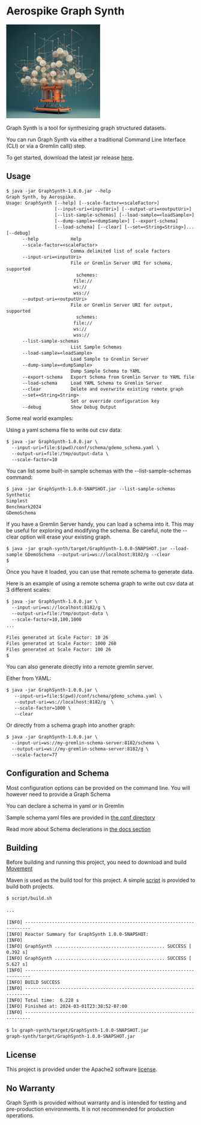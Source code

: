 # Aerospike Graph Synth
![Graph Synthesizer Logo](docs/img/logo-small.jpg)

Graph Synth is a tool for synthesizing graph structured datasets. 

You can run Graph Synth via either a traditional Command Line Interface (CLI) or via a Gremlin call() step. 

To get started, download the latest jar release  [here](https://github.com/aerospike/graph-synth/releases "Graph Synth releases").


## Usage
```shell
$ java -jar GraphSynth-1.0.0.jar --help
Graph Synth, by Aerospike.
Usage: GraphSynth [--help] [--scale-factor=<scaleFactor>]
                  [--input-uri=<inputUri>] [--output-uri=<outputUri>]
                  [--list-sample-schemas] [--load-sample=<loadSample>]
                  [--dump-sample=<dumpSample>] [--export-schema]
                  [--load-schema] [--clear] [--set=<String=String>]... [--debug]
      --help            Help
      --scale-factor=<scaleFactor>
                        Comma delimited list of scale factors
      --input-uri=<inputUri>
                        File or Gremlin Server URI for schema, supported
                          schemes:
                         file://
                         ws://
                         wss://
      --output-uri=<outputUri>
                        File or Gremlin Server URI for output, supported
                          schemes:
                         file://
                         ws://
                         wss://
      --list-sample-schemas
                        List Sample Schemas
      --load-sample=<loadSample>
                        Load Sample to Gremlin Server
      --dump-sample=<dumpSample>
                        Dump Sample Schema to YAML
      --export-schema   Export Schema from Gremlin Server to YAML file
      --load-schema     Load YAML Schema to Gremlin Server
      --clear           Delete and overwrite existing remote graph
      --set=<String=String>
                        Set or override configuration key
      --debug           Show Debug Output

```

Some real world examples:

Using a yaml schema file to write out csv data:
```shell
$ java -jar GraphSynth-1.0.0.jar \
  --input-uri=file:$(pwd)/conf/schema/gdemo_schema.yaml \
  --output-uri=file:/tmp/output-data \
  --scale-factor=10
```

You can list some built-in sample schemas with the --list-sample-schemas command:
```shell
$ java -jar GraphSynth-1.0.0-SNAPSHOT.jar --list-sample-schemas
Synthetic
Simplest
Benchmark2024
GDemoSchema
```

If you have a Gremlin Server handy, you can load a schema into it. This may be useful for exploring and modifying the schema.
Be careful, note the --clear option will erase your existing graph. 

```shell
$ java -jar graph-synth/target/GraphSynth-1.0.0-SNAPSHOT.jar --load-sample GDemoSchema --output-uri=ws://localhost:8182/g --clear
$ 
```
Once you have it loaded, you can use that remote schema to generate data. 

Here is an example of using a remote schema graph to write out csv data at 3 different scales:
```shell
$ java -jar GraphSynth-1.0.0.jar \
  --input-uri=ws://localhost:8182/g \
  --output-uri=file:/tmp/output-data \
  --scale-factor=10,100,1000
...

Files generated at Scale Factor: 10 26
Files generated at Scale Factor: 1000 260
Files generated at Scale Factor: 100 26
$
```

You can also generate directly into a remote gremlin server.

Either from YAML:
```shell
$ java -jar GraphSynth-1.0.0.jar \
   --input-uri=file:$(pwd)/conf/schema/gdemo_schema.yaml \
   --output-uri=ws://localhost:8182/g  \
   --scale-factor=1000 \
   --clear
```

Or directly from a schema graph into another graph:

```shell
$ java -jar GraphSynth-1.0.0.jar \
  --input-uri=ws://my-gremlin-schema-server:8182/schema \
  --output-uri=ws://my-gremlin-schema-server:8182/g \
  --scale-factor=77
```

## Configuration and Schema

Most configuration options can be provided on the command line. You will however need to provide a Graph Schema

You can declare a schema in yaml or in Gremlin

Sample schema yaml files are provided in [the conf directory](conf/schema)

Read more about Schema declerations in [the docs section](docs/Schema.md)
## Building

Before building and running this project, you need to download and build [Movement](https://github.com/aerospike/movement)

Maven is used as the build tool for this project.
A simple [script](script/build.sh) is provided to build both projects.
```shell
$ script/build.sh

...

[INFO] ------------------------------------------------------------------------
[INFO] Reactor Summary for GraphSynth 1.0.0-SNAPSHOT:
[INFO] 
[INFO] GraphSynth ......................................... SUCCESS [  0.392 s]
[INFO] GraphSynth ......................................... SUCCESS [  5.627 s]
[INFO] ------------------------------------------------------------------------
[INFO] BUILD SUCCESS
[INFO] ------------------------------------------------------------------------
[INFO] Total time:  6.228 s
[INFO] Finished at: 2024-03-01T23:38:52-07:00
[INFO] ------------------------------------------------------------------------

$ ls graph-synth/target/GraphSynth-1.0.0-SNAPSHOT.jar
graph-synth/target/GraphSynth-1.0.0-SNAPSHOT.jar
```

## License

This project is provided under the Apache2 software  [license](LICENSE).

## No Warranty
Graph Synth is provided without warranty and is intended for testing and pre-production environments. 
It is not recommended for production operations.